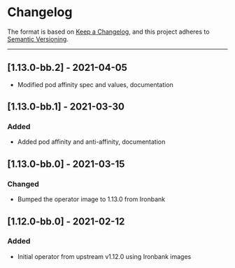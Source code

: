 # Changelog

The format is based on [Keep a Changelog](https://keepachangelog.com/en/1.0.0/), and this project adheres to [Semantic Versioning](https://semver.org/spec/v2.0.0.html).

---

## [1.13.0-bb.2] - 2021-04-05
- Modified pod affinity spec and values, documentation

## [1.13.0-bb.1] - 2021-03-30
### Added
- Added pod affinity and anti-affinity, documentation

## [1.13.0-bb.0] - 2021-03-15
### Changed
- Bumped the operator image to 1.13.0 from Ironbank

## [1.12.0-bb.0] - 2021-02-12
### Added
- Initial operator from upstream v1.12.0 using Ironbank images
